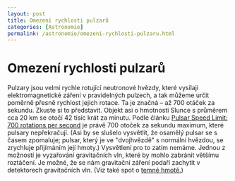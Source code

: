 ```yaml
---
layout: post
title: Omezení rychlosti pulzarů
categories: [Astronomie]
permalink: /astronomie/omezeni-rychlosti-pulzaru.html
---
```

# Omezení rychlosti pulzarů

Pulzary jsou velmi rychle rotující neutronové hvězdy, které vysílají elektromagnetické záření v pravidelných pulzech, a tak můžeme určit poměrně přesně rychlost jejich rotace. Ta je značná – až 700 otáček za sekundu. Zkuste si to představit. Objekt asi o hmotnosti Slunce s průměrem cca 20 km se otočí 42 tisíc krát za minutu. Podle článku [Pulsar Speed Limit: 700 rotations per second](http://www.astronomy.com/Content/Dynamic/Articles/000/000/00¼03ezvie.asp) je právě 700 otoček za sekundu maximum, které pulsary nepřekračují. (Asi by se slušelo vysvětlit, že osamělý pulsar se s časem zpomaluje; pulsar, který je ve "dvojhvězdě" s normální hvězdou, se zrychluje přijímáním její hmoty.) Vysvětlení pro to zatím nemáme. Jednou z možností je vyzařování gravitačních vln, které by mohlo zabránit většímu roztáčení. Je možné, že se nám gravitační záření podaří zachytit v detektorech gravitačních vln. (Viz také spot o [temné hmotě.](http://sweb.cz/techblog/2003-07.html#081631))

